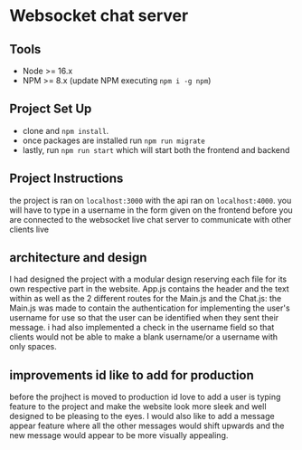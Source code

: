 # Websocket chat server

## Tools

- Node >= 16.x
- NPM >= 8.x (update NPM executing `npm i -g npm`)

## Project Set Up

- clone and `npm install`.
- once packages are installed run `npm run migrate`
- lastly, run `npm run start` which will start both the frontend and backend

## Project Instructions

the project is ran on `localhost:3000` with the api ran on `localhost:4000`. you will have to type in a username in the form given on the frontend before you are connected to the websocket live chat server to communicate with other clients live

## architecture and design

I had designed the project with a modular design reserving each file for its own respective part in the website. App.js contains the header and the text within as well as the 2 different routes for the Main.js and the Chat.js: the Main.js was made to contain the authentication for implementing the user's username for use so that the user can be identified when they sent their message. i had also implemented a check in the username field so that clients would not be able to make a blank username/or a username with only spaces.

## improvements id like to add for production

before the projhect is moved to production id love to add a user is typing feature to the project and make the website look more sleek and well designed to be pleasing to the eyes. I would also like to add a message appear feature where all the other messages would shift upwards and the new message would appear to be more visually appealing.